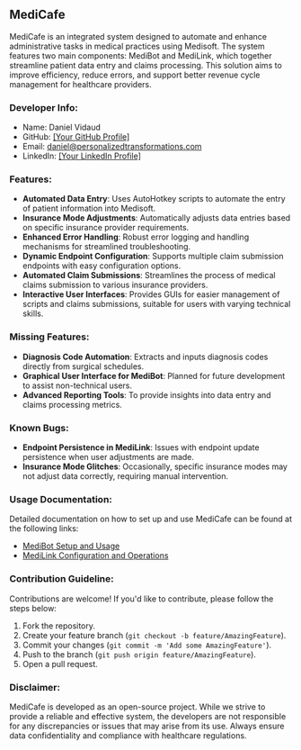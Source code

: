 ## MediCafe

MediCafe is an integrated system designed to automate and enhance administrative tasks in medical practices using Medisoft. The system features two main components: MediBot and MediLink, which together streamline patient data entry and claims processing. This solution aims to improve efficiency, reduce errors, and support better revenue cycle management for healthcare providers.

### Developer Info:
- Name: Daniel Vidaud
- GitHub: [\[Your GitHub Profile\]](https://github.com/katanada2)
- Email: daniel@personalizedtransformations.com
- LinkedIn: [\[Your LinkedIn Profile\]](https://www.linkedin.com/in/dvidaud/)

### Features:
- **Automated Data Entry**: Uses AutoHotkey scripts to automate the entry of patient information into Medisoft.
- **Insurance Mode Adjustments**: Automatically adjusts data entries based on specific insurance provider requirements.
- **Enhanced Error Handling**: Robust error logging and handling mechanisms for streamlined troubleshooting.
- **Dynamic Endpoint Configuration**: Supports multiple claim submission endpoints with easy configuration options.
- **Automated Claim Submissions**: Streamlines the process of medical claims submission to various insurance providers.
- **Interactive User Interfaces**: Provides GUIs for easier management of scripts and claims submissions, suitable for users with varying technical skills.

### Missing Features:
- **Diagnosis Code Automation**: Extracts and inputs diagnosis codes directly from surgical schedules.
- **Graphical User Interface for MediBot**: Planned for future development to assist non-technical users.
- **Advanced Reporting Tools**: To provide insights into data entry and claims processing metrics.

### Known Bugs:
- **Endpoint Persistence in MediLink**: Issues with endpoint update persistence when user adjustments are made.
- **Insurance Mode Glitches**: Occasionally, specific insurance modes may not adjust data correctly, requiring manual intervention.

### Usage Documentation:
Detailed documentation on how to set up and use MediCafe can be found at the following links:
- [MediBot Setup and Usage](https://yourdocumentationlink.com/medibot)
- [MediLink Configuration and Operations](https://yourdocumentationlink.com/medilink)

### Contribution Guideline:
Contributions are welcome! If you'd like to contribute, please follow the steps below:
1. Fork the repository.
2. Create your feature branch (`git checkout -b feature/AmazingFeature`).
3. Commit your changes (`git commit -m 'Add some AmazingFeature'`).
4. Push to the branch (`git push origin feature/AmazingFeature`).
5. Open a pull request.

### Disclaimer:
MediCafe is developed as an open-source project. While we strive to provide a reliable and effective system, the developers are not responsible for any discrepancies or issues that may arise from its use. Always ensure data confidentiality and compliance with healthcare regulations.